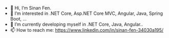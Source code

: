 - 👋 Hi, I’m Sinan Fen.
- 👀 I’m interested in .NET Core, Asp.NET Core MVC, Angular, Java, Spring Boot, ...
- 🌱 I’m currently developing myself in .NET Core, Java, Angular..
- 📫 How to reach me: https://www.linkedin.com/in/sinan-fen-34030a195/

<!---
sinanfen/sinanfen is a ✨ special ✨ repository because its `README.md` (this file) appears on your GitHub profile.
You can click the Preview link to take a look at your changes.
--->
